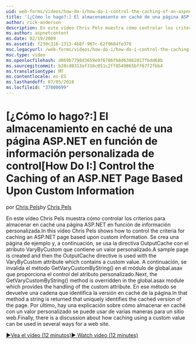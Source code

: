 ```yaml
---
uid: web-forms/videos/how-do-i/how-do-i-control-the-caching-of-an-aspnet-page-based-upon-custom-information
title: '[¿Cómo lo hago?:] El almacenamiento en caché de una página ASP.NET en función de información personalizada de control | Microsoft Docs'
author: rick-anderson
description: En este vídeo Chris Pels muestra cómo controlar los criterios para almacenar en caché una página ASP.NET en función de información personalizada. Se crea una página de ejemplo y, a continuación, el deseo...
ms.author: aspnetcontent
ms.date: 02/19/2009
ms.assetid: f230c316-1313-4b8f-967c-62f9684fe378
msc.legacyurl: /web-forms/videos/how-do-i/how-do-i-control-the-caching-of-an-aspnet-page-based-upon-custom-information
msc.type: video
ms.openlocfilehash: d069b7798d3659e9f6786fb8d63862817fbdd68b
ms.sourcegitcommit: b28cd0313af316c051c2ff8549865bff67f2fbb4
ms.translationtype: MT
ms.contentlocale: es-ES
ms.lasthandoff: 07/05/2018
ms.locfileid: "37808699"
---
```

<a name="how-do-i-control-the-caching-of-an-aspnet-page-based-upon-custom-information"></a><span data-ttu-id="24293-104">[¿Cómo lo hago?:] El almacenamiento en caché de una página ASP.NET en función de información personalizada de control</span><span class="sxs-lookup"><span data-stu-id="24293-104">[How Do I:] Control the Caching of an ASP.NET Page Based Upon Custom Information</span></span>
====================
<span data-ttu-id="24293-105">por [Chris Pels](https://twitter.com/chrispels)</span><span class="sxs-lookup"><span data-stu-id="24293-105">by [Chris Pels](https://twitter.com/chrispels)</span></span>

<span data-ttu-id="24293-106">En este vídeo Chris Pels muestra cómo controlar los criterios para almacenar en caché una página ASP.NET en función de información personalizada.</span><span class="sxs-lookup"><span data-stu-id="24293-106">In this video Chris Pels shows how to control the criteria for caching an ASP.NET page based upon custom information.</span></span> <span data-ttu-id="24293-107">Se crea una página de ejemplo y, a continuación, se usa la directiva OutputCache con el atributo VaryByCustom que contiene un valor personalizado.</span><span class="sxs-lookup"><span data-stu-id="24293-107">A sample page is created and then the OutputCache directive is used with the VaryByCustom attribute which contains a custom value.</span></span> <span data-ttu-id="24293-108">A continuación, se invalida el método GetVaryCustomByString() en el módulo de global.asax que proporciona el control del atributo personalizado.</span><span class="sxs-lookup"><span data-stu-id="24293-108">Next, the GetVaryCustomByString() method is overridden in the global.asax module which provides the handling of the custom attribute.</span></span> <span data-ttu-id="24293-109">En ese método se devuelve una cadena que identifica la versión en caché de la página.</span><span class="sxs-lookup"><span data-stu-id="24293-109">In that method a string is returned that uniquely identifies the cached version of the page.</span></span> <span data-ttu-id="24293-110">Por último, hay una explicación sobre cómo almacenar en caché con un valor personalizado se puede usar de varias maneras para un sitio web.</span><span class="sxs-lookup"><span data-stu-id="24293-110">Finally, there is a discussion about how caching using a custom value can be used in several ways for a web site.</span></span>

[<span data-ttu-id="24293-111">&#9654;Vea el vídeo (12 minutos)</span><span class="sxs-lookup"><span data-stu-id="24293-111">&#9654; Watch video (12 minutes)</span></span>](https://channel9.msdn.com/Blogs/ASP-NET-Site-Videos/how-do-i-control-the-caching-of-an-aspnet-page-based-upon-custom-information)
